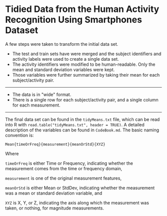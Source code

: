 # Tidied Data from the Human Activity Recognition Using Smartphones Dataset

A few steps were taken to transform the initial data set.

* The test and train sets have were merged and the subject identifiers and activity labels were used to create a single data set. 
* The activity identifiers were modified to be human-readable. Only the mean and standard deviation variables were kept.
* Those variables were further summarized by taking their mean for each subject/activity pair. 

---

* The data is in "wide" format. 
* There is a single row for each subject/activity pair, and a single column for each measurement.

---

The final data set can be found in the `tidyMeans.txt` file, which can be read into R with `read.table("tidyMeans.txt", header = TRUE)`. A detailed description of the variables can be found in `CodeBook.md`. The basic naming convention is:

  `Mean{timeOrFreq}{measurement}{meanOrStd}{XYZ}`

Where 

`timeOrFreq` is either Time or Frequency, indicating whether the measurement comes from the time or frequency domain, 

`measurement` is one of the original measurement features, 

`meanOrStd` is either Mean or StdDev, indicating whether the measurement was a mean or standard deviation variable, and 

`XYZ` is X, Y, or Z, indicating the axis along which the measurement was taken, or nothing, for magnitude measurements.
